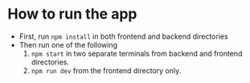 # How to run the app

* First, run `npm install` in both frontend and backend directories
* Then run one of the following
   1. `npm start` in two separate terminals from backend and frontend directories.
   2. `npm run dev` from the frontend directory only.
